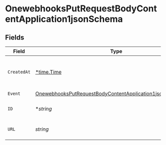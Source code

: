 # OnewebhooksPutRequestBodyContentApplication1jsonSchema


## Fields

| Field                                                                                                                                             | Type                                                                                                                                              | Required                                                                                                                                          | Description                                                                                                                                       | Example                                                                                                                                           |
| ------------------------------------------------------------------------------------------------------------------------------------------------- | ------------------------------------------------------------------------------------------------------------------------------------------------- | ------------------------------------------------------------------------------------------------------------------------------------------------- | ------------------------------------------------------------------------------------------------------------------------------------------------- | ------------------------------------------------------------------------------------------------------------------------------------------------- |
| `CreatedAt`                                                                                                                                       | [*time.Time](https://pkg.go.dev/time#Time)                                                                                                        | :heavy_minus_sign:                                                                                                                                | The time at which the webhook was created                                                                                                         | 2017-07-21T17:32:28Z                                                                                                                              |
| `Event`                                                                                                                                           | [OnewebhooksPutRequestBodyContentApplication1jsonSchemaEvent](../../models/shared/onewebhooksputrequestbodycontentapplication1jsonschemaevent.md) | :heavy_check_mark:                                                                                                                                | N/A                                                                                                                                               |                                                                                                                                                   |
| `ID`                                                                                                                                              | **string*                                                                                                                                         | :heavy_minus_sign:                                                                                                                                | The webhook's ID                                                                                                                                  | wh_za7VbYcSQU2zRgGQXQAm-g                                                                                                                         |
| `URL`                                                                                                                                             | *string*                                                                                                                                          | :heavy_check_mark:                                                                                                                                | The webhook's URL                                                                                                                                 | https://www.example.com/webhook                                                                                                                   |